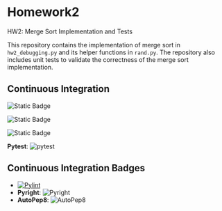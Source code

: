 # Homework2
HW2: Merge Sort Implementation and Tests

This repository contains the implementation of merge sort in `hw2_debugging.py` and its helper functions in `rand.py`. The repository also includes unit tests to validate the correctness of the merge sort implementation.

## Continuous Integration

![Static Badge](https://img.shields.io/badge/Language-Python-2CA5E0?style=for-the-badge&logoColor=white)

![Static Badge](https://img.shields.io/badge/license-GNU_AGPLV3-2CA5E0?style=for-the-badge&logoColor=white)

![Static Badge](https://img.shields.io/badge/platform-linux-2CA5E0?style=for-the-badge&logoColor=white)

**Pytest**: ![pytest](https://img.shields.io/endpoint?url=https://gist.githubusercontent.com/sainath199/a9e2ae393657421b37b65cc6d8c3756e/raw/pytest.json)

## Continuous Integration Badges

- [![Pylint](https://img.shields.io/endpoint?url=https://gist.githubusercontent.com/sainath199/08bfddaeaa50b18120b40f0118cc6228/raw/pylint.json)](https://github.com/CSC510-SE/Homework2/actions/workflows/ci.yml)
- **Pyright**: ![Pyright](https://img.shields.io/endpoint?url=https://gist.githubusercontent.com/sainath199/eda49634ad4b5d5f829e8ade4d6f138c/raw/pyright.json)
- **AutoPep8**: ![AutoPep8](https://img.shields.io/endpoint?url=https://gist.githubusercontent.com/sainath199/610c5444484d8b7e11764786357f1075/raw/autopep8.json)
